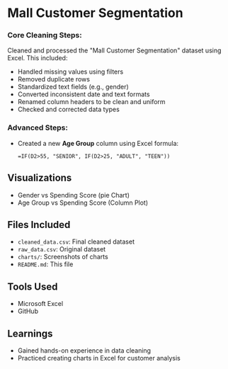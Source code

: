 # Mall Customer Segmentation

### Core Cleaning Steps:
Cleaned and processed the "Mall Customer Segmentation" dataset using Excel. This included:
- Handled missing values using filters
- Removed duplicate rows
- Standardized text fields (e.g., gender)
- Converted inconsistent date and text formats
- Renamed column headers to be clean and uniform
- Checked and corrected data types

### Advanced Steps:
- Created a new **Age Group** column using Excel formula:
  ```excel
  =IF(D2>55, "SENIOR", IF(D2>25, "ADULT", "TEEN"))

## Visualizations
- Gender vs Spending Score (pie Chart)
- Age Group vs Spending Score (Column Plot)

## Files Included
- `cleaned_data.csv`: Final cleaned dataset
- `raw_data.csv`: Original dataset
- `charts/`: Screenshots of charts
- `README.md`: This file

## Tools Used
- Microsoft Excel
- GitHub

## Learnings
- Gained hands-on experience in data cleaning
- Practiced creating charts in Excel for customer analysis
